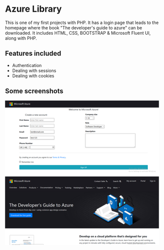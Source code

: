 # Azure Library 
This is one of my first projects with PHP. It has a  login page that leads to the homepage where the book "The developer's guide to azure" can be downloaded. It includes HTML, CSS, BOOTSTRAP & Microsoft Fluent UI, along with PHP. 

## Features included

 - Authentication 
 - Dealing with sessions
 - Dealing with cookies
## Some screenshots
![Login page](https://github.com/Mohammed-Sibahi/Azure-library/blob/main/images/01.PNG?raw=true)![Home page](https://github.com/Mohammed-Sibahi/Azure-library/blob/main/images/02.PNG?raw=true)
